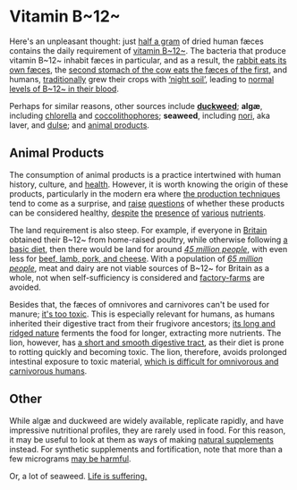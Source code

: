 # Vitamin B~12~

Here's an unpleasant thought: just [half a gram](https://link.springer.com/article/10.1007/BF00007957)
of dried human fæces contains the daily requirement of [vitamin B~12~](https://web.archive.org/web/20201220012701id_/http://www.whfoods.com/genpage.php?tname=nutrient&dbid=107).
The bacteria that produce vitamin B~12~ inhabit fæces in particular, and as
a result, the [rabbit eats its own fæces](https://www.quora.com/Do-animals-absorb-their-B12-by-the-bacteria-in-their-guts-or-do-they-need-to-eat-their-poop-afterwards-to-absorb-it/answer/Michael-McClennen),
the [second stomach of the cow eats the fæces of the first](https://en.wikipedia.org/wiki/Vitamin_B12#Bacteria_and_archaea),
and humans, [traditionally](https://en.wikipedia.org/wiki/Night_soil#History)
grew their crops with [‘night soil’](https://www.growveg.co.uk/guides/using-animal-manure-in-the-vegetable-garden/),
leading to [normal levels of B~12~ in their blood](https://www.beyondveg.com/billings-t/comp-anat/comp-anat-7d.shtml).

Perhaps for similar reasons, other sources include [**duckweed**](/notes/duckweed);
**algæ**, including [chlorella](/notes/chlorella) and [coccolithophores](https://pubs.acs.org/doi/10.1021/jf0101556);
**seaweed**, including [nori](https://pubs.acs.org/doi/10.1021/jf981065c), aka
laver, and [dulse](https://veganhealth.org/vitamin-b12/vitamin-b12-plant-foods/#various);
and [animal products](https://web.archive.org/web/20201220012701id_/http://www.whfoods.com/genpage.php?tname=nutrient&dbid=107).

## Animal Products

The consumption of animal products is a practice intertwined with human
history, culture, and [health](/basics). However, it is worth knowing
the origin of these products, particularly in the modern era where
[the production techniques](https://www.dominionmovement.com/)
tend to come as a surprise, and
[raise](https://www.youtube.com/watch?v=ScbeMdYkKDc)
[questions](https://www.youtube.com/watch?v=mNED7GJLY7I)
of whether these products can be considered healthy,
[despite](https://en.wikipedia.org/wiki/Environmental_impact_of_meat_production)
[the](https://en.wikipedia.org/wiki/Antibiotic_use_in_livestock)
[presence](https://en.wikipedia.org/wiki/Slaughterhouse#Worker_exploitation_concerns)
[of](https://www.bbc.co.uk/news/health-24525584)
[various](https://en.wikipedia.org/wiki/Poultry_farming_in_the_United_States#Safety_issues)
[nutrients](https://www.phrases.org.uk/meanings/243100.html).

The land requirement is also steep. For example, if everyone in
[Britain](/notes/british-land-available) obtained their B~12~ from
home-raised poultry, while otherwise following [a basic diet](/basics),
then there would be land for around [*45 million people*](/notes/land-for-chicken),
with even less for [beef, lamb, pork, and cheese](https://ourworldindata.org/grapher/land-use-per-kg-poore).
With a population of [*65 million people*](https://en.wikipedia.org/wiki/Demography_of_the_United_Kingdom),
meat and dairy are not viable sources of B~12~ for Britain as a whole, not when
self-sufficiency is considered and [factory-farms](https://landofhopeandglory.org/)
are avoided.

Besides that, the fæces of omnivores and carnivores can't be used for
manure; [it's too toxic](https://www.growveg.co.uk/guides/using-animal-manure-in-the-vegetable-garden/).
This is especially relevant for humans, as humans inherited their digestive
tract from their frugivore ancestors; [its long and ridged nature](https://static.cambridge.org/binary/version/id/urn:cambridge.org:id:binary:20200709022251961-0188:9781316339916:11859fig6_4.png)
ferments the food for longer, extracting more nutrients. The lion, however,
has [a short and smooth digestive tract](http://lion-nutrition.weebly.com/uploads/2/6/9/9/26992359/1430210.png),
as their diet is prone to rotting quickly and becoming toxic. The lion,
therefore, avoids prolonged intestinal exposure to toxic material,
[which is difficult for omnivorous and carnivorous humans](/notes/the-digestion-of-meat).

## Other

While algæ and duckweed are widely available, replicate rapidly, and
have impressive nutritional profiles, they are rarely used in food.
For this reason, it may be useful to look at them as ways of making
[natural supplements](/notes/duckweed) instead. For synthetic supplements
and fortification, note that more than a few micrograms [may be harmful](https://www.theatlantic.com/health/archive/2017/08/b12-energy/537654/).

Or, a lot of seaweed. [Life is suffering.](https://www.bbc.co.uk/religion/religions/buddhism/beliefs/fournobletruths_1.shtml)
